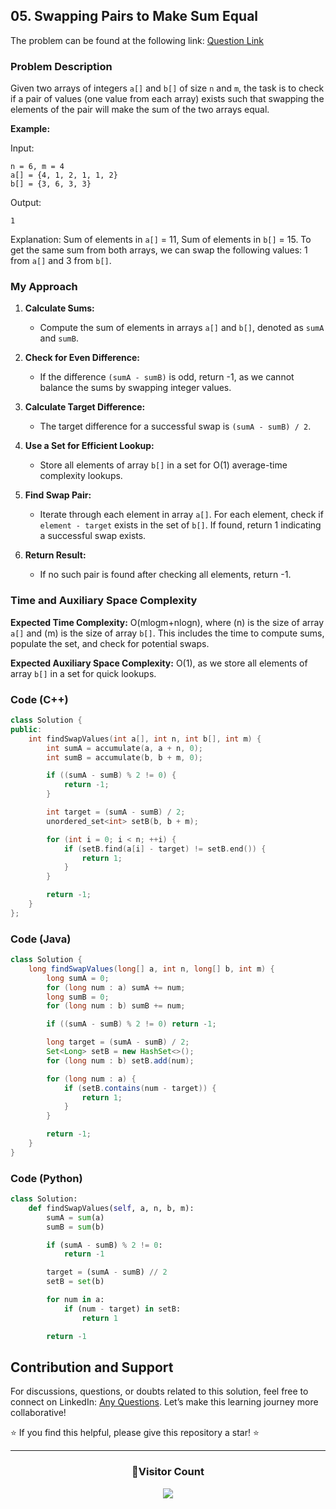 ## 05. Swapping Pairs to Make Sum Equal

The problem can be found at the following link: [Question Link](https://www.geeksforgeeks.org/problems/swapping-pairs-make-sum-equal4142/1)

### Problem Description

Given two arrays of integers `a[]` and `b[]` of size `n` and `m`, the task is to check if a pair of values (one value from each array) exists such that swapping the elements of the pair will make the sum of the two arrays equal.

**Example:**

Input:

```
n = 6, m = 4
a[] = {4, 1, 2, 1, 1, 2}
b[] = {3, 6, 3, 3}
```

Output:

```
1
```

Explanation:
Sum of elements in `a[]` = 11, Sum of elements in `b[]` = 15. To get the same sum from both arrays, we can swap the following values: 1 from `a[]` and 3 from `b[]`.

### My Approach

1. **Calculate Sums:**

   - Compute the sum of elements in arrays `a[]` and `b[]`, denoted as `sumA` and `sumB`.

2. **Check for Even Difference:**

   - If the difference `(sumA - sumB)` is odd, return -1, as we cannot balance the sums by swapping integer values.

3. **Calculate Target Difference:**

   - The target difference for a successful swap is `(sumA - sumB) / 2`.

4. **Use a Set for Efficient Lookup:**

   - Store all elements of array `b[]` in a set for O(1) average-time complexity lookups.

5. **Find Swap Pair:**

   - Iterate through each element in array `a[]`. For each element, check if `element - target` exists in the set of `b[]`. If found, return 1 indicating a successful swap exists.

6. **Return Result:**
   - If no such pair is found after checking all elements, return -1.

### Time and Auxiliary Space Complexity

**Expected Time Complexity:** O(mlogm+nlogn), where \(n\) is the size of array `a[]` and \(m\) is the size of array `b[]`. This includes the time to compute sums, populate the set, and check for potential swaps.

**Expected Auxiliary Space Complexity:** O(1), as we store all elements of array `b[]` in a set for quick lookups.

### Code (C++)

```cpp
class Solution {
public:
    int findSwapValues(int a[], int n, int b[], int m) {
        int sumA = accumulate(a, a + n, 0);
        int sumB = accumulate(b, b + m, 0);

        if ((sumA - sumB) % 2 != 0) {
            return -1;
        }

        int target = (sumA - sumB) / 2;
        unordered_set<int> setB(b, b + m);

        for (int i = 0; i < n; ++i) {
            if (setB.find(a[i] - target) != setB.end()) {
                return 1;
            }
        }

        return -1;
    }
};
```

### Code (Java)

```java
class Solution {
    long findSwapValues(long[] a, int n, long[] b, int m) {
        long sumA = 0;
        for (long num : a) sumA += num;
        long sumB = 0;
        for (long num : b) sumB += num;

        if ((sumA - sumB) % 2 != 0) return -1;

        long target = (sumA - sumB) / 2;
        Set<Long> setB = new HashSet<>();
        for (long num : b) setB.add(num);

        for (long num : a) {
            if (setB.contains(num - target)) {
                return 1;
            }
        }

        return -1;
    }
}
```

### Code (Python)

```python
class Solution:
    def findSwapValues(self, a, n, b, m):
        sumA = sum(a)
        sumB = sum(b)

        if (sumA - sumB) % 2 != 0:
            return -1

        target = (sumA - sumB) // 2
        setB = set(b)

        for num in a:
            if (num - target) in setB:
                return 1

        return -1
```

## Contribution and Support

For discussions, questions, or doubts related to this solution, feel free to connect on LinkedIn: [Any Questions](https://www.linkedin.com/in/patel-hetkumar-sandipbhai-8b110525a/). Let’s make this learning journey more collaborative!

⭐ If you find this helpful, please give this repository a star! ⭐

---

<div align="center">
  <h3><b>📍Visitor Count</b></h3>
</div>

<p align="center">
  <img src="https://profile-counter.glitch.me/Hunterdii/count.svg" />
</p>
